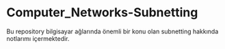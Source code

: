# Computer_Networks-Subnetting
Bu repository bilgisayar ağlarında önemli bir konu olan subnetting hakkında notlarımı içermektedir.
